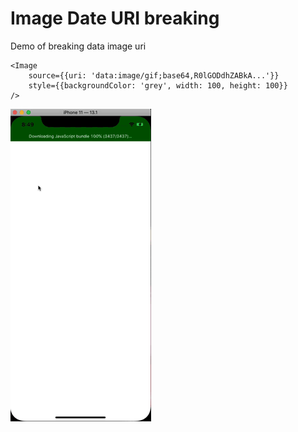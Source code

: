 # Image Date URI breaking

Demo of breaking data image uri 

```
<Image
    source={{uri: 'data:image/gif;base64,R0lGODdhZABkA...'}}
    style={{backgroundColor: 'grey', width: 100, height: 100}}
/>
```

![Broken Img Mov](./BadImage.mov.gif)